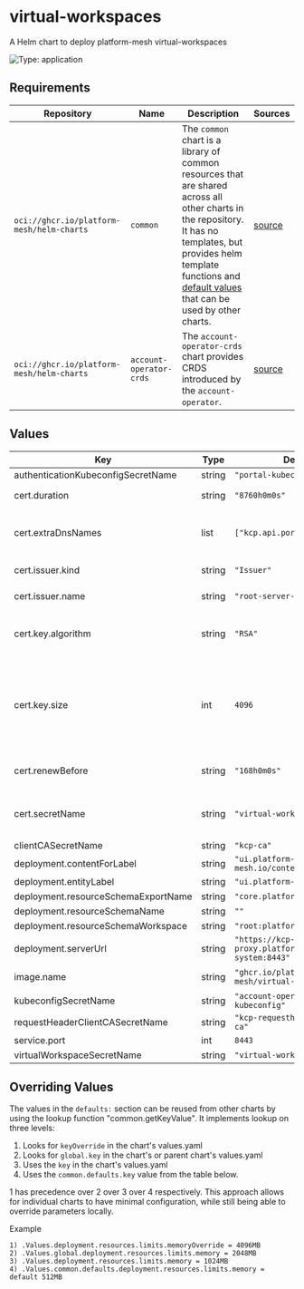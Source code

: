 # virtual-workspaces

A Helm chart to deploy platform-mesh virtual-workspaces

![Type: application](https://img.shields.io/badge/Type-application-informational?style=flat-square)

## Requirements

| Repository | Name | Description | Sources |
|------------|------|-------------|---------|
| `oci://ghcr.io/platform-mesh/helm-charts` | `common` | The `common` chart is a library of common resources that are shared across all other charts in the repository. It has no templates, but provides helm template functions and [default values](https://github.com/platform-mesh/helm-charts/blob/main/charts/common/values.yaml) that can be used by other charts. |[source](https://github.com/platform-mesh/helm-charts/tree/main/charts/common)|
| `oci://ghcr.io/platform-mesh/helm-charts` | `account-operator-crds` | The `account-operator-crds` chart provides CRDS introduced by the `account-operator`. |[source](https://github.com/platform-mesh/helm-charts/tree/main/charts/account-operator-crds)|
## Values
| Key | Type | Default | Description |
|-----|------|---------|-------------|
| authenticationKubeconfigSecretName | string | `"portal-kubeconfig"` |  |
| cert.duration | string | `"8760h0m0s"` | Certificate duration |
| cert.extraDnsNames | list | `["kcp.api.portal.dev.local"]` | Extra DNS names for the certificate |
| cert.issuer.kind | string | `"Issuer"` | Issuer reference |
| cert.issuer.name | string | `"root-server-ca"` | Issuer name |
| cert.key.algorithm | string | `"RSA"` | Key algorithm (e.g. RSA or ECDSA) |
| cert.key.size | int | `4096` | Key size (e.g. 2048, 3072, 4096 for RSA or 256, 384, 521 for ECDSA) |
| cert.renewBefore | string | `"168h0m0s"` | Certificate renew before |
| cert.secretName | string | `"virtual-workspaces-cert"` | Secret name to store the certificate |
| clientCASecretName | string | `"kcp-ca"` |  |
| deployment.contentForLabel | string | `"ui.platform-mesh.io/content-for"` |  |
| deployment.entityLabel | string | `"ui.platform-mesh.io/entity"` |  |
| deployment.resourceSchemaExportName | string | `"core.platform-mesh.io"` |  |
| deployment.resourceSchemaName | string | `""` |  |
| deployment.resourceSchemaWorkspace | string | `"root:platform-mesh-system"` |  |
| deployment.serverUrl | string | `"https://kcp-front-proxy.platform-mesh-system:8443"` |  |
| image.name | string | `"ghcr.io/platform-mesh/virtual-workspaces"` | The image repository |
| kubeconfigSecretName | string | `"account-operator-kubeconfig"` |  |
| requestHeaderClientCASecretName | string | `"kcp-requestheader-client-ca"` |  |
| service.port | int | `8443` |  |
| virtualWorkspaceSecretName | string | `"virtual-workspaces-cert"` |  |

## Overriding Values

The values in the `defaults:` section can be reused from other charts by using the lookup function "common.getKeyValue". It implements lookup on three levels:

1. Looks for `keyOverride` in the chart's values.yaml
2. Looks for `global.key` in the chart's or parent chart's values.yaml
3. Uses the `key` in the chart's values.yaml
4. Uses the `common.defaults.key` value from the table below.

1 has precedence over 2 over 3 over 4 respectively. This approach allows for individual charts to have minimal configuration, while still being able to override parameters locally.

Example
```
1) .Values.deployment.resources.limits.memoryOverride = 4096MB
2) .Values.global.deployment.resources.limits.memory = 2048MB
3) .Values.deployment.resources.limits.memory = 1024MB
4) .Values.common.defaults.deployment.resources.limits.memory = default 512MB
```

